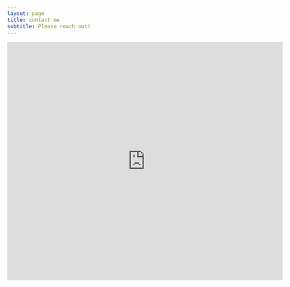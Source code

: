 ```yaml
---
layout: page
title: contact me
subtitle: Please reach out!
---
```


<iframe src="https://docs.google.com/forms/d/e/1FAIpQLScLCkw5Gfi3PMedcnWVjPdD-CjM7yzQD6ObO25D0mtvOc0lwQ/viewform?embedded=true" width="640" height="554" frameborder="0" marginheight="0" marginwidth="0">Loading…</iframe>